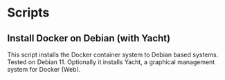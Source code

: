 # Scripts

## Install Docker on Debian (with Yacht)
This script installs the Docker container system to Debian based systems. Tested on Debian 11. Optionally it installs Yacht, a graphical management system for Docker (Web).
